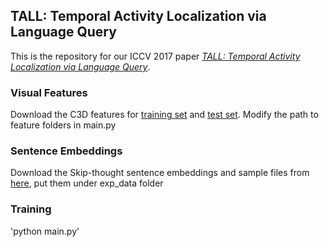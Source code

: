 ## TALL: Temporal Activity Localization via Language Query

This is the repository for our ICCV 2017 paper [_TALL: Temporal Activity Localization via Language Query_](https://arxiv.org/abs/1705.02101). 

### Visual Features
Download the C3D features for [training set](https://drive.google.com/file/d/1zQp0aYGFCm8PqqHOh4UtXfy2U3pJMBeu/view?usp=sharing)  and [test set](https://drive.google.com/file/d/1zC-UrspRf42Qiu5prQw4fQrbgLQfJN-P/view?usp=sharing). Modify the path to feature folders in main.py

### Sentence Embeddings
Download the Skip-thought sentence embeddings and sample files from [here](https://drive.google.com/file/d/1HF-hNFPvLrHwI5O7YvYKZWTeTxC5Mg1K/view?usp=sharing), put them under exp_data folder

### Training
'python main.py'
